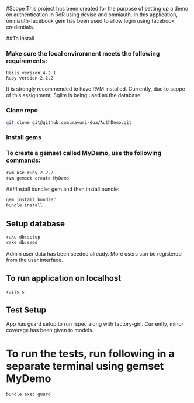 #Scope
This project has been created for the purpose of setting up a demo on authentication in RoR using devise and omniauth.
In this application, omniauth-facebook gem has been used to allow login using facebook credentials. 

##To Install

### Make sure the local environment meets the following requirements:

```text
Rails version 4.2.1
Ruby version 2.2.2
```
It is strongly recommended to have RVM installed. Currently, due to scope of this assignment, Sqlite is being used as the database.

### Clone repo

```bash
git clone git@github.com:mayuri-dua/AuthDemo.git
```

### Install gems

### To create a gemset called MyDemo, use the following commands: 

```bash
rvm use ruby-2.2.2
rvm gemset create MyDemo
```
###Install bundler gem and then install bundle:

```bash
gem install bundler
bundle install
```
## Setup database

```bash
rake db:setup
rake db:seed
```

Admin user data has been seeded already. More users can be registered from the user interface.

## To run application on localhost

```bash
rails s
```

## Test Setup

App has guard setup to run rspec along with factory-girl. Currently, minor coverage has been given to models. 

# To run the tests, run following in a separate terminal using gemset MyDemo

```bash
bundle exec guard
```





